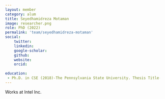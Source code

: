 ```yaml
---
layout: member
category: alum
title: Seyedhamidreza Motaman
image: researcher.png
role: PhD (2022)
permalink: 'team/seyedhamidreza-motaman'
social:
    twitter: 
    linkedin: 
    google-scholar: 
    github: 
    website:
    orcid: 
    
education:
 - Ph.D. in CSE (2018)-The Pennsylvania State University. Thesis Title-Low Power, Secure and Robust Designs of Non-volatile Memories
---
```


Works at Intel Inc.
